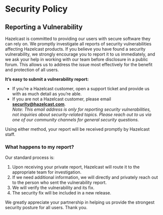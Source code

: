 # Security Policy

## Reporting a Vulnerability

Hazelcast is committed to providing our users with secure software they can rely on.
We promptly investigate all reports of security vulnerabilities affecting Hazelcast products.
If you believe you have found a security vulnerability, we strongly encourage you to report
it to us immediately, and we ask your help in working with our team before disclosure in a public forum.
This allows us to address the issue most effectively for the benefit and protection of all users.

**It’s easy to submit a vulnerability report:**

* If you’re a Hazelcast customer, open a support ticket and provide us with as much detail as you’re able.
* If you are not a Hazelcast customer, please email **security@hazelcast.com**.  
  *Note: This email address is only for reporting security vulnerabilities, not inquiries about security-related topics. Please reach out to us via one of our community channels for general security questions.*

Using either method, your report will be received promptly by Hazelcast staff.

### What happens to my report?

Our standard process is:

1. Upon receiving your private report, Hazelcast will route it to the appropriate team for investigation.
2. If we need additional information, we will directly and privately reach out to the person who sent the vulnerability report.
3. We will verify the vulnerability and its fix.
4. The security fix will be included in a new release.

We greatly appreciate your partnership in helping us provide the strongest security posture for all users. Thank you.

<!--
## Supported Versions

Use this section to tell people about which versions of your project are
currently being supported with security updates.

| Version | Supported          |
| ------- | ------------------ |
| 5.1.x   | :white_check_mark: |
| 5.0.x   | :x:                |
| 4.0.x   | :white_check_mark: |
| < 4.0   | :x:                |
-->
